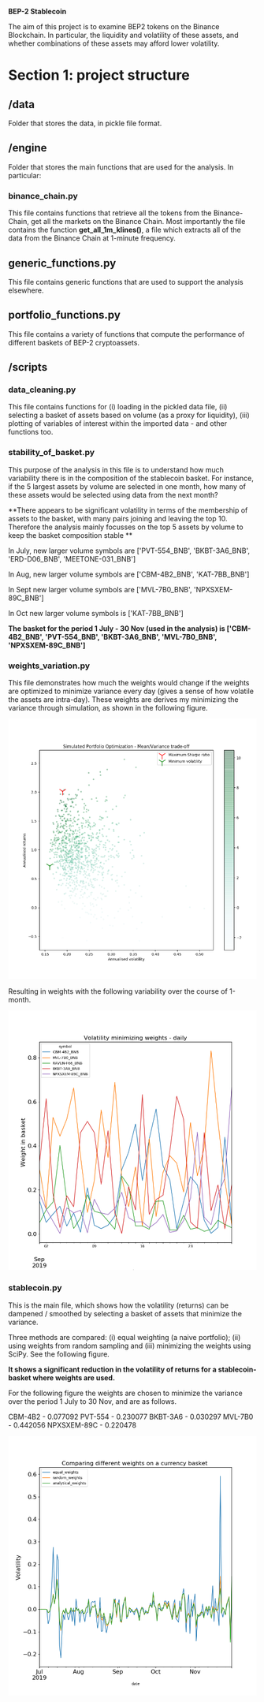 **BEP-2 Stablecoin**

The aim of this project is to examine BEP2 tokens on the Binance Blockchain.
In particular, the liquidity and volatility of these assets, and whether combinations of these assets may afford lower volatility. 

# Section 1: project structure

## /data

Folder that stores the data, in pickle file format.

## /engine

Folder that stores the main functions that are used for the analysis. In particular:

### binance_chain.py

This file contains functions that retrieve all the tokens from the Binance-Chain, get all the markets on the Binance Chain.
Most importantly the file contains the function **get_all_1m_klines()**, a file which extracts all of the data from the Binance Chain at 1-minute frequency. 

## generic_functions.py

This file contains generic functions that are used to support the analysis elsewhere. 

## portfolio_functions.py

This file contains a variety of functions that compute the performance of different baskets of BEP-2 cryptoassets.

## **/scripts**

### data_cleaning.py

This file contains functions for (i) loading in the pickled data file, (ii) selecting a basket of assets based on volume (as a proxy for liquidity), (iii) plotting of variables of interest within the imported data - and other functions too. 

### stability_of_basket.py

This purpose of the analysis in this file is to understand how much variability there is in the composition of the stablecoin basket.
For instance, if the 5 largest assets by volume are selected in one month, how many of these assets would be selected using data from the next month?

**There appears to be significant volatility in terms of the membership of assets to the basket, with many pairs joining and leaving the top 10. Therefore the analysis mainly focusses on the top 5 assets by volume to keep the basket composition stable **

In July, new larger volume symbols are ['PVT-554_BNB', 'BKBT-3A6_BNB', 'ERD-D06_BNB', 'MEETONE-031_BNB']

In Aug, new larger volume symbols are ['CBM-4B2_BNB', 'KAT-7BB_BNB']

In Sept new larger volume symbols are ['MVL-7B0_BNB', 'NPXSXEM-89C_BNB']

In Oct new larger volume symbols is ['KAT-7BB_BNB']

**The basket for the period 1 July - 30 Nov (used in the analysis) is ['CBM-4B2_BNB', 'PVT-554_BNB', 'BKBT-3A6_BNB', 'MVL-7B0_BNB', 'NPXSXEM-89C_BNB']**

### weights_variation.py

This file demonstrates how much the weights would change if the weights are optimized to minimize variance every day (gives a sense of how volatile the assets are intra-day).
These weights are derives my minimizing the variance through simulation, as shown in the following figure. 

![Minimizing variance on MV portfolio simulations](figs/Figure_1.png)

Resulting in weights with the following variability over the course of 1-month.

![Optimum weights through time for 5 largest assets](figs/Figure_2.png)

### stablecoin.py

This is the main file, which shows how the volatility (returns) can be dampened / smoothed by selecting a basket of assets that minimize the variance. 

Three methods are compared: (i) equal weighting (a naive portfolio); (ii) using weights from random sampling and (iii) minimizing the weights using SciPy. 
See the following figure.

**It shows a significant reduction in the volatility of returns for a stablecoin-basket where weights are used.**

For the following figure the weights are chosen to minimize the variance over the period 1 July to 30 Nov, and are as follows. 

CBM-4B2 - 0.077092
PVT-554 - 0.230077
BKBT-3A6 - 0.030297
MVL-7B0 - 0.442056
NPXSXEM-89C - 0.220478

![Improvement in volatility through variance minimization](figs/Figure_3.png)

